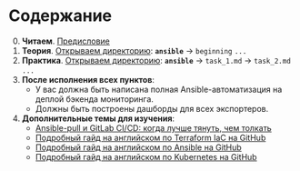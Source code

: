 # Содержание

0. **Читаем**. [Предисловие](https://github.com/lamjob1993/docker-monitoring/blob/main/docker/%D0%9F%D1%80%D0%B5%D0%B4%D0%B8%D1%81%D0%BB%D0%BE%D0%B2%D0%B8%D0%B5.md)
1. **Теория**. [Открываем директорию](https://github.com/lamjob1993/ansible-monitoring/tree/main/ansible/beggining):
     **`ansible`** → `beginning` `...`
2. **Практика**. [Открываем директорию](https://github.com/lamjob1993/ansible-monitoring/tree/main/ansible/tasks):
     **`ansible`** → `task_1.md` → `task_2.md` `...`
3. **После исполнения всех пунктов**:
      - У вас должна быть написана полная Ansible-автоматизация на деплой бэкенда мониторинга.
      - Должны быть построены дашборды для всех экспортеров.
4. **Дополнительные темы для изучения**:
      - [Ansible-pull и GitLab CI/CD: когда лучше тянуть, чем толкать](https://habr.com/ru/articles/890276/)
      - [Подробный гайд на английском по Terraform IaC на GitHub](https://github.com/Bes0n/Using-Terraform-to-Manage-Applications-and-Infrastructure)
      - [Подробный гайд на английском по Ansible на GitHub](https://github.com/Bes0n/EX407-Ansible-Automation)
      - [Подробный гайд на английском по Kubernetes на GitHub](https://github.com/Bes0n/KubernetestheHardWay)
